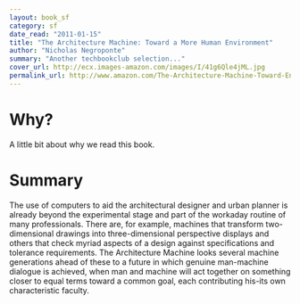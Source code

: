 ```yaml
---
layout: book_sf
category: sf
date_read: "2011-01-15"
title: "The Architecture Machine: Toward a More Human Environment"
author: "Nicholas Negroponte"
summary: "Another techbookclub selection..."
cover_url: http://ecx.images-amazon.com/images/I/41g6Qle4jML.jpg
permalink_url: http://www.amazon.com/The-Architecture-Machine-Toward-Environment/dp/0262640104
---
```


# Why?
A little bit about why we read this book.

# Summary
The use of computers to aid the architectural designer and urban planner is already beyond the experimental stage and part of the workaday routine of many professionals. There are, for example, machines that transform two-dimensional drawings into three-dimensional perspective displays and others that check myriad aspects of a design against specifications and tolerance requirements. The Architecture Machine looks several machine generations ahead of these to a future in which genuine man-machine dialogue is achieved, when man and machine will act together on something closer to equal terms toward a common goal, each contributing his-its own characteristic faculty.
